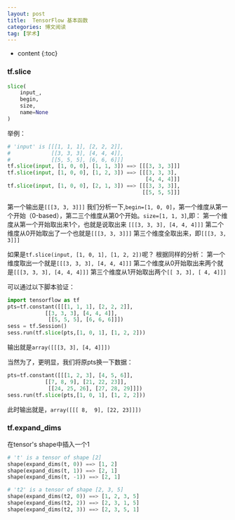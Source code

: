 ```yaml
---
layout: post
title:  TensorFlow 基本函数
categories: 博文阅读
tag: [学术]
---
```


* content
{:toc}


###  tf.slice
```py
slice(
    input_,
    begin,
    size,
    name=None
)
```

举例：
```python
# 'input' is [[[1, 1, 1], [2, 2, 2]],
#             [[3, 3, 3], [4, 4, 4]],
#             [[5, 5, 5], [6, 6, 6]]]
tf.slice(input, [1, 0, 0], [1, 1, 3]) ==> [[[3, 3, 3]]]
tf.slice(input, [1, 0, 0], [1, 2, 3]) ==> [[[3, 3, 3],
                                            [4, 4, 4]]]
tf.slice(input, [1, 0, 0], [2, 1, 3]) ==> [[[3, 3, 3]],
                                           [[5, 5, 5]]]
```

第一个输出是`[[[3, 3, 3]]]`
我们分析一下,`begin=[1, 0, 0]`，第一个维度从第一个开始（0-based），第二三个维度从第0个开始。`size=[1, 1, 3]`,即：
第一个维度从第一个开始取出来1个，也就是说取出来
`[[[3, 3, 3], [4, 4, 4]]]`
第二个维度从0开始取出了一个也就是`[[[3, 3, 3]]]`
第三个维度全取出来，即`[[[3, 3, 3]]]`


如果是`tf.slice(input, [1, 0, 1], [1, 2, 2])`呢？
根据同样的分析：
第一个维度取出一个就是`[[[3, 3, 3], [4, 4, 4]]]`
第二个维度从0开始取出来两个就是`[[[3, 3, 3], [4, 4, 4]]]`
第三个维度从1开始取出两个`[[ 3, 3], [ 4, 4]]]`

可以通过以下脚本验证：
```python
import tensorflow as tf
pts=tf.constant([[[1, 1, 1], [2, 2, 2]],
            [[3, 3, 3], [4, 4, 4]],
             [[5, 5, 5], [6, 6, 6]]])
sess = tf.Session()
sess.run(tf.slice(pts,[1, 0, 1], [1, 2, 2]))             
```
输出就是`array([[[3, 3],
        [4, 4]]])`

当然为了，更明显，我们将原pts换一下数据：
```python
pts=tf.constant([[[1, 2, 3], [4, 5, 6]],
            [[7, 8, 9], [21, 22, 23]],
             [[24, 25, 26], [27, 28, 29]]])
sess.run(tf.slice(pts,[1, 0, 1], [1, 2, 2]))
```
此时输出就是，`array([[[ 8,  9],
        [22, 23]]])`


### tf.expand_dims
在tensor's shape中插入一个1
```py
# 't' is a tensor of shape [2]
shape(expand_dims(t, 0)) ==> [1, 2]
shape(expand_dims(t, 1)) ==> [2, 1]
shape(expand_dims(t, -1)) ==> [2, 1]

# 't2' is a tensor of shape [2, 3, 5]
shape(expand_dims(t2, 0)) ==> [1, 2, 3, 5]
shape(expand_dims(t2, 2)) ==> [2, 3, 1, 5]
shape(expand_dims(t2, 3)) ==> [2, 3, 5, 1]
```

